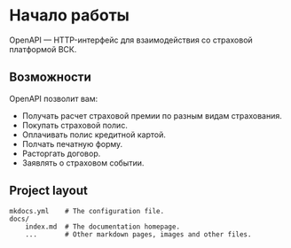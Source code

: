 # Начало работы

OpenAPI — HTTP-интерфейс для взаимодействия со страховой платформой ВСК.

## Возможности
OpenAPI позволит вам:

* Получать расчет страховой премии по разным видам страхования.
* Покупать страховой полис.
* Оплачивать полис кредитной картой.
* Полчать печатную форму.
* Расторгать договор.
* Заявлять о страховом событии.

## Project layout

    mkdocs.yml    # The configuration file.
    docs/
        index.md  # The documentation homepage.
        ...       # Other markdown pages, images and other files.

